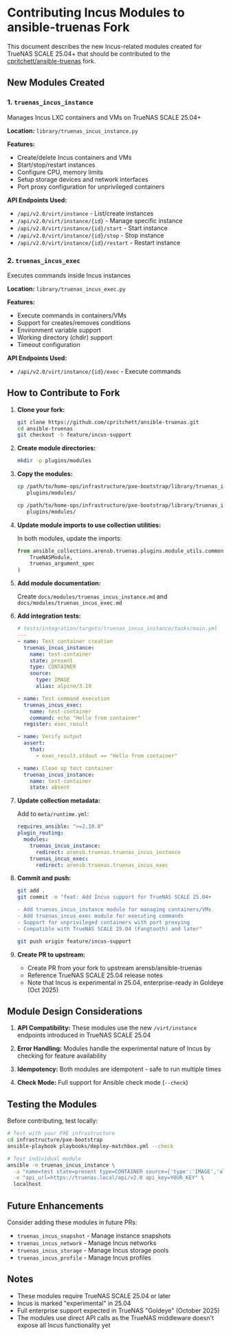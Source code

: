 # Contributing Incus Modules to ansible-truenas Fork

This document describes the new Incus-related modules created for TrueNAS SCALE 25.04+ that should be contributed to the [cpritchett/ansible-truenas](https://github.com/cpritchett/ansible-truenas) fork.

## New Modules Created

### 1. `truenas_incus_instance`

Manages Incus LXC containers and VMs on TrueNAS SCALE 25.04+

**Location:** `library/truenas_incus_instance.py`

**Features:**

- Create/delete Incus containers and VMs
- Start/stop/restart instances
- Configure CPU, memory limits
- Setup storage devices and network interfaces
- Port proxy configuration for unprivileged containers

**API Endpoints Used:**

- `/api/v2.0/virt/instance` - List/create instances
- `/api/v2.0/virt/instance/{id}` - Manage specific instance
- `/api/v2.0/virt/instance/{id}/start` - Start instance
- `/api/v2.0/virt/instance/{id}/stop` - Stop instance
- `/api/v2.0/virt/instance/{id}/restart` - Restart instance

### 2. `truenas_incus_exec`

Executes commands inside Incus instances

**Location:** `library/truenas_incus_exec.py`

**Features:**

- Execute commands in containers/VMs
- Support for creates/removes conditions
- Environment variable support
- Working directory (chdir) support
- Timeout configuration

**API Endpoints Used:**

- `/api/v2.0/virt/instance/{id}/exec` - Execute commands

## How to Contribute to Fork

1. **Clone your fork:**

   ```bash
   git clone https://github.com/cpritchett/ansible-truenas.git
   cd ansible-truenas
   git checkout -b feature/incus-support
   ```

2. **Create module directories:**

   ```bash
   mkdir -p plugins/modules
   ```

3. **Copy the modules:**

   ```bash
   cp /path/to/home-ops/infrastructure/pxe-bootstrap/library/truenas_incus_instance.py \
      plugins/modules/

   cp /path/to/home-ops/infrastructure/pxe-bootstrap/library/truenas_incus_exec.py \
      plugins/modules/
   ```

4. **Update module imports to use collection utilities:**

   In both modules, update the imports:

   ```python
   from ansible_collections.arensb.truenas.plugins.module_utils.common import (
       TrueNASModule,
       truenas_argument_spec
   )
   ```

5. **Add module documentation:**

   Create `docs/modules/truenas_incus_instance.md` and `docs/modules/truenas_incus_exec.md`

6. **Add integration tests:**

   ```yaml
   # tests/integration/targets/truenas_incus_instance/tasks/main.yml
   ---
   - name: Test container creation
     truenas_incus_instance:
       name: test-container
       state: present
       type: CONTAINER
       source:
         type: IMAGE
         alias: alpine/3.19

   - name: Test command execution
     truenas_incus_exec:
       name: test-container
       command: echo "Hello from container"
     register: exec_result

   - name: Verify output
     assert:
       that:
         - exec_result.stdout == "Hello from container"

   - name: Clean up test container
     truenas_incus_instance:
       name: test-container
       state: absent
   ```

7. **Update collection metadata:**

   Add to `meta/runtime.yml`:

   ```yaml
   requires_ansible: ">=2.10.8"
   plugin_routing:
     modules:
       truenas_incus_instance:
         redirect: arensb.truenas.truenas_incus_instance
       truenas_incus_exec:
         redirect: arensb.truenas.truenas_incus_exec
   ```

8. **Commit and push:**

   ```bash
   git add .
   git commit -m "feat: Add Incus support for TrueNAS SCALE 25.04+

   - Add truenas_incus_instance module for managing containers/VMs
   - Add truenas_incus_exec module for executing commands
   - Support for unprivileged containers with port proxying
   - Compatible with TrueNAS SCALE 25.04 (Fangtooth) and later"

   git push origin feature/incus-support
   ```

9. **Create PR to upstream:**
   - Create PR from your fork to upstream arensb/ansible-truenas
   - Reference TrueNAS SCALE 25.04 release notes
   - Note that Incus is experimental in 25.04, enterprise-ready in Goldeye (Oct 2025)

## Module Design Considerations

1. **API Compatibility:** These modules use the new `/virt/instance` endpoints introduced in TrueNAS SCALE 25.04

2. **Error Handling:** Modules handle the experimental nature of Incus by checking for feature availability

3. **Idempotency:** Both modules are idempotent - safe to run multiple times

4. **Check Mode:** Full support for Ansible check mode (`--check`)

## Testing the Modules

Before contributing, test locally:

```bash
# Test with your PXE infrastructure
cd infrastructure/pxe-bootstrap
ansible-playbook playbooks/deploy-matchbox.yml --check

# Test individual module
ansible -m truenas_incus_instance \
  -a "name=test state=present type=CONTAINER source={'type':'IMAGE','alias':'alpine/3.19'}" \
  -e "api_url=https://truenas.local/api/v2.0 api_key=YOUR_KEY" \
  localhost
```

## Future Enhancements

Consider adding these modules in future PRs:

- `truenas_incus_snapshot` - Manage instance snapshots
- `truenas_incus_network` - Manage Incus networks
- `truenas_incus_storage` - Manage Incus storage pools
- `truenas_incus_profile` - Manage Incus profiles

## Notes

- These modules require TrueNAS SCALE 25.04 or later
- Incus is marked "experimental" in 25.04
- Full enterprise support expected in TrueNAS "Goldeye" (October 2025)
- The modules use direct API calls as the TrueNAS middleware doesn't expose all Incus functionality yet
